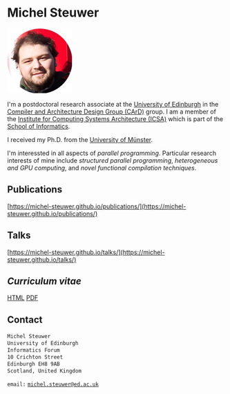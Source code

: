 # Michel Steuwer

![Me](https://raw.githubusercontent.com/michel-steuwer/michel-steuwer.github.io/master/meRound.jpg)

I'm a postdoctoral research associate at the [University of Edinburgh](http://www.ed.ac.uk/) in the [Compiler and Architecture Design Group (CArD)](http://www.icsa.informatics.ed.ac.uk/compilers/) group. I am a member of the [Institute for Computing Systems Architecture (ICSA)](http://wcms.inf.ed.ac.uk/icsa/) which is part of the [School of Informatics](http://www.ed.ac.uk/schools-departments/informatics/).

I received my Ph.D. from the [University of Münster](http://www.uni-muenster.de/PVS/mitarbeiter/steuwer.html).

I'm interessted in all aspects of *parallel programming*. Particular research interests of mine include *structured parallel programming*, *heterogeneous and GPU computing*, and *novel functional compilation techniques*.

## Publications

[https://michel-steuwer.github.io/publications/](https://michel-steuwer.github.io/publications/)

## Talks

[https://michel-steuwer.github.io/talks/](https://michel-steuwer.github.io/talks/)

## *Curriculum vitae*

[HTML](https://michel-steuwer.github.io/cv/)
[PDF](https://github.com/michel-steuwer/cv/raw/master/latex/michel_steuwer.pdf)

## Contact
```
Michel Steuwer
University of Edinburgh
Informatics Forum
10 Crichton Street
Edinburgh EH8 9AB
Scotland, United Kingdom
```
`email:` [`michel.steuwer@ed.ac.uk`](mailto:michel.steuwer@ed.ac.uk)
